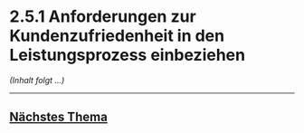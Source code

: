 # 2.5.1 Anforderungen zur Kundenzufriedenheit in den Leistungsprozess einbeziehen

*(Inhalt folgt ...)*


---

## [Nächstes Thema](./2.5.2_Projektmanagement_und_Projektphasen_beschreiben.md)